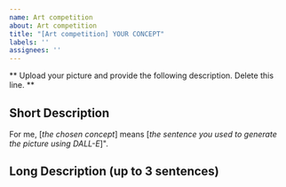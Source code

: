 ```yaml
---
name: Art competition
about: Art competition
title: "[Art competition] YOUR CONCEPT"
labels: ''
assignees: ''
---
```

** Upload your picture and provide the following description. Delete this line. **

## Short Description
For me, [*the chosen concept*] means [*the sentence you used to generate the picture using DALL-E*]".

## Long Description (up to 3 sentences)
